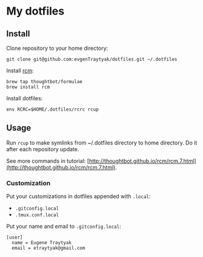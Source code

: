 # My dotfiles

## Install

Clone repository to your home directory:
```
git clone git@github.com:evgenTraytyak/dotfiles.git ~/.dotfiles
```

Install [rcm](https://github.com/thoughtbot/rcm):
```
brew tap thoughtbot/formulae
brew install rcm
```

Install dotfiles:
```
env RCRC=$HOME/.dotfiles/rcrc rcup
```

## Usage

Run `rcup` to make symlinks from ~/.dotfiles directory to home directory. Do it 
after each repository update.

See more commands in tutorial: [http://thoughtbot.github.io/rcm/rcm.7.html](http://thoughtbot.github.io/rcm/rcm.7.html).

### Customization

Put your customizations in dotfiles appended with `.local`:
* `.gitconfig.local`
* `.tmux.conf.local`

Put your name and email to `.gitconfig.local`:
```
[user]
  name = Eugene Traytyak
  email = etraytyak@gmail.com
```
